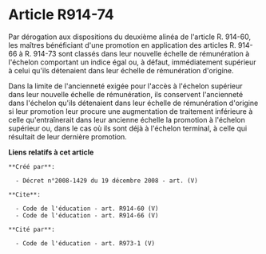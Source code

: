 # Article R914-74

Par dérogation aux dispositions du deuxième alinéa de l'article R. 914-60, les maîtres bénéficiant d'une promotion en
application des articles R. 914-66 à R. 914-73 sont classés dans leur nouvelle échelle de rémunération à l'échelon comportant
un indice égal ou, à défaut, immédiatement supérieur à celui qu'ils détenaient dans leur échelle de rémunération d'origine. 

Dans la limite de l'ancienneté exigée pour l'accès à l'échelon supérieur dans leur nouvelle échelle de rémunération, ils
conservent l'ancienneté dans l'échelon qu'ils détenaient dans leur échelle de rémunération d'origine si leur promotion leur
procure une augmentation de traitement inférieure à celle qu'entraînerait dans leur ancienne échelle la promotion à l'échelon
supérieur ou, dans le cas où ils sont déjà à l'échelon terminal, à celle qui résultait de leur dernière promotion.

**Liens relatifs à cet article**

	**Créé par**:

	  - Décret n°2008-1429 du 19 décembre 2008 - art. (V)

	**Cite**:

	  - Code de l'éducation - art. R914-60 (V)
	  - Code de l'éducation - art. R914-66 (V)

	**Cité par**:

	  - Code de l'éducation - art. R973-1 (V)
